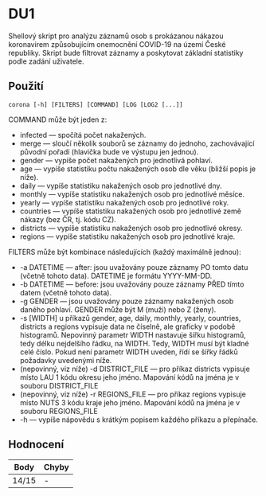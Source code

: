 # DU1

Shellový skript pro analýzu záznamů osob s prokázanou nákazou koronavirem způsobujícím onemocnění COVID-19 na území České republiky. Skript bude filtrovat záznamy a poskytovat základní statistiky podle zadání uživatele.

## Použití

`corona [-h] [FILTERS] [COMMAND] [LOG [LOG2 [...]]`

COMMAND může být jeden z:

- infected — spočítá počet nakažených.
- merge — sloučí několik souborů se záznamy do jednoho, zachovávající původní pořadí (hlavička bude ve výstupu jen jednou).
- gender — vypíše počet nakažených pro jednotlivá pohlaví.
- age — vypíše statistiku počtu nakažených osob dle věku (bližší popis je níže).
- daily — vypíše statistiku nakažených osob pro jednotlivé dny.
- monthly — vypíše statistiku nakažených osob pro jednotlivé měsíce.
- yearly — vypíše statistiku nakažených osob pro jednotlivé roky.
- countries — vypíše statistiku nakažených osob pro jednotlivé země nákazy (bez ČR, tj. kódu CZ).
- districts — vypíše statistiku nakažených osob pro jednotlivé okresy.
- regions — vypíše statistiku nakažených osob pro jednotlivé kraje.

FILTERS může být kombinace následujících (každý maximálně jednou):

- -a DATETIME — after: jsou uvažovány pouze záznamy PO tomto datu (včetně tohoto data). DATETIME je formátu YYYY-MM-DD.
- -b DATETIME — before: jsou uvažovány pouze záznamy PŘED tímto datem (včetně tohoto data).
- -g GENDER — jsou uvažovány pouze záznamy nakažených osob daného pohlaví. GENDER může být M (muži) nebo Z (ženy).
- -s [WIDTH] u příkazů gender, age, daily, monthly, yearly, countries, districts a regions vypisuje data ne číselně, ale graficky v podobě histogramů. Nepovinný parametr WIDTH nastavuje šířku histogramů, tedy délku nejdelšího řádku, na WIDTH. Tedy, WIDTH musí být kladné celé číslo. Pokud není parametr WIDTH uveden, řídí se šířky řádků požadavky uvedenými níže.
- (nepovinný, viz níže) -d DISTRICT_FILE — pro příkaz districts vypisuje místo LAU 1 kódu okresu jeho jméno. Mapování kódů na jména je v souboru DISTRICT_FILE
- (nepovinný, viz níže) -r REGIONS_FILE — pro příkaz regions vypisuje místo NUTS 3 kódu kraje jeho jméno. Mapování kódů na jména je v souboru REGIONS_FILE
- -h — vypíše nápovědu s krátkým popisem každého příkazu a přepínače.

## Hodnocení

| Body  | Chyby |
| ----- | ----- |
| 14/15 | -     |
